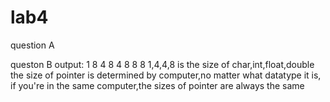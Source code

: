 # lab4
question A


queston B
output:
1 8
4 8
4 8
8 8
1,4,4,8 is the size of char,int,float,double
the size of pointer is determined by computer,no matter what datatype it is,
if you're in the same computer,the sizes of pointer are always the same
